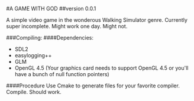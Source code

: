 #A GAME WITH GOD
##version 0.0.1

A simple video game in the wonderous Walking Simulator genre. Currently super incomplete. Might work one day. Might not.

###Compiling:
####Dependencies:
* SDL2
* easylogging++
* GLM
* OpenGL 4.5 (Your graphics card needs to support OpenGL 4.5 or you'll have a bunch of null function pointers)

####Procedure
Use Cmake to generate files for your favorite compiler. Compile. Should work.